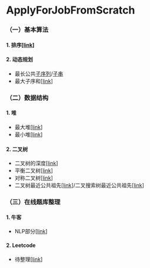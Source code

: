 # ApplyForJobFromScratch

### （一）基本算法
#### 1. 排序\[[link](/sort)\]
#### 2. 动态规划
- 最长公共[子序列](/algorithms/lcs.py)/[子串](/algorithms/lcs2.py)
- 最大子序和\[[link](/algorithms/max_subarray.py)\]

### （二）数据结构
#### 1. 堆
- 最大堆\[[link](/heap/maxheap.py)\]
- 最小堆\[[link](/heap/minheap.py)\]
#### 2. 二叉树
- 二叉树的深度\[[link](/tree/depth.py)\]
- 平衡二叉树\[[link](/tree/balance_depth.py)\]
- 对称二叉树\[[link](/tree/mirror_tree.py)\]
- 二叉树最近公共祖先\[[link](/tree/same_parent.py)\]/二叉搜索树最近公共祖先\[[link](/tree/same_parent_search.py)\]
### （三）在线题库整理
#### 1. 牛客
- NLP部分\[[link](/nowcoder/nlp.md)\]

#### 2. Leetcode 
- 待整理\[[link](/leetcode)\]